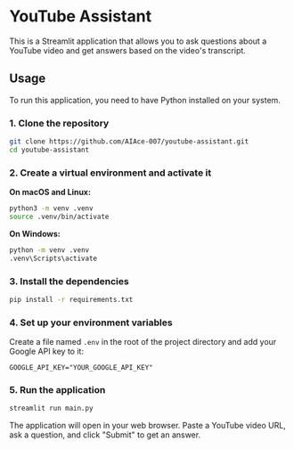 # YouTube Assistant

This is a Streamlit application that allows you to ask questions about a YouTube video and get answers based on the video's transcript.

## Usage

To run this application, you need to have Python installed on your system.

### 1. Clone the repository

```bash
git clone https://github.com/AIAce-007/youtube-assistant.git
cd youtube-assistant
```

### 2. Create a virtual environment and activate it

**On macOS and Linux:**

```bash
python3 -m venv .venv
source .venv/bin/activate
```

**On Windows:**

```bash
python -m venv .venv
.venv\Scripts\activate
```

### 3. Install the dependencies

```bash
pip install -r requirements.txt
```

### 4. Set up your environment variables

Create a file named `.env` in the root of the project directory and add your Google API key to it:

```
GOOGLE_API_KEY="YOUR_GOOGLE_API_KEY"
```

### 5. Run the application

```bash
streamlit run main.py
```

The application will open in your web browser. Paste a YouTube video URL, ask a question, and click "Submit" to get an answer.
